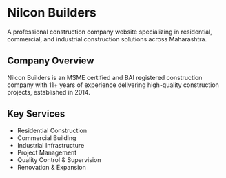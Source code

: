 # Nilcon Builders

A professional construction company website specializing in residential, commercial, and industrial construction solutions across Maharashtra.

## Company Overview
Nilcon Builders is an MSME certified and BAI registered construction company with 11+ years of experience delivering high-quality construction projects, established in 2014.

## Key Services
- Residential Construction
- Commercial Building
- Industrial Infrastructure
- Project Management
- Quality Control & Supervision
- Renovation & Expansion